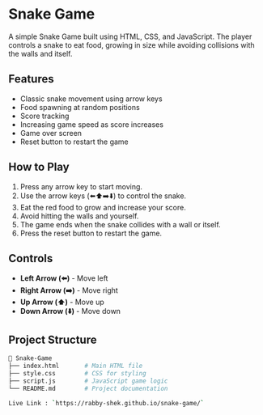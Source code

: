 # Snake Game

A simple Snake Game built using HTML, CSS, and JavaScript. The player controls a snake to eat food, growing in size while avoiding collisions with the walls and itself.

## Features
- Classic snake movement using arrow keys
- Food spawning at random positions
- Score tracking
- Increasing game speed as score increases
- Game over screen
- Reset button to restart the game

## How to Play
1. Press any arrow key to start moving.
2. Use the arrow keys (⬅️⬆️➡️⬇️) to control the snake.
3. Eat the red food to grow and increase your score.
4. Avoid hitting the walls and yourself.
5. The game ends when the snake collides with a wall or itself.
6. Press the reset button to restart the game.

## Controls
- **Left Arrow (⬅️)** - Move left
- **Right Arrow (➡️)** - Move right
- **Up Arrow (⬆️)** - Move up
- **Down Arrow (⬇️)** - Move down

## Project Structure
```sh
📂 Snake-Game
├── index.html       # Main HTML file
├── style.css        # CSS for styling
├── script.js        # JavaScript game logic
└── README.md        # Project documentation

Live Link : `https://rabby-shek.github.io/snake-game/`
